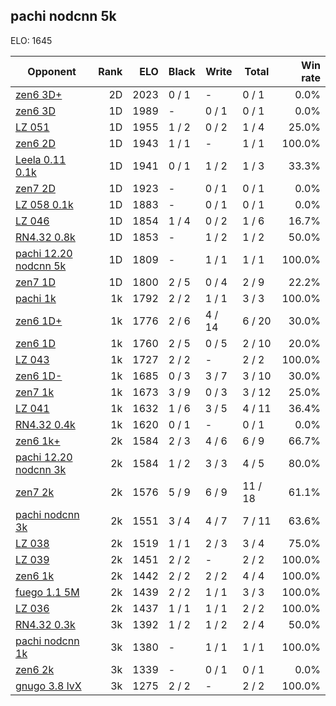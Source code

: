## pachi nodcnn 5k ##

ELO: 1645

Opponent | Rank | ELO | Black | Write | Total | Win rate
---------|-----:|----:|-------|-------|-------|-------:
[zen6 3D+](zen6%203D+.md) | 2D | 2023 | 0 / 1 | - | 0 / 1 | 0.0%
[zen6 3D](zen6%203D.md) | 1D | 1989 | - | 0 / 1 | 0 / 1 | 0.0%
[LZ 051](LZ%20051.md) | 1D | 1955 | 1 / 2 | 0 / 2 | 1 / 4 | 25.0%
[zen6 2D](zen6%202D.md) | 1D | 1943 | 1 / 1 | - | 1 / 1 | 100.0%
[Leela 0.11 0.1k](Leela%200.11%200.1k.md) | 1D | 1941 | 0 / 1 | 1 / 2 | 1 / 3 | 33.3%
[zen7 2D](zen7%202D.md) | 1D | 1923 | - | 0 / 1 | 0 / 1 | 0.0%
[LZ 058 0.1k](LZ%20058%200.1k.md) | 1D | 1883 | - | 0 / 1 | 0 / 1 | 0.0%
[LZ 046](LZ%20046.md) | 1D | 1854 | 1 / 4 | 0 / 2 | 1 / 6 | 16.7%
[RN4.32 0.8k](RN4.32%200.8k.md) | 1D | 1853 | - | 1 / 2 | 1 / 2 | 50.0%
[pachi 12.20 nodcnn 5k](pachi%2012.20%20nodcnn%205k.md) | 1D | 1809 | - | 1 / 1 | 1 / 1 | 100.0%
[zen7 1D](zen7%201D.md) | 1D | 1800 | 2 / 5 | 0 / 4 | 2 / 9 | 22.2%
[pachi 1k](pachi%201k.md) | 1k | 1792 | 2 / 2 | 1 / 1 | 3 / 3 | 100.0%
[zen6 1D+](zen6%201D+.md) | 1k | 1776 | 2 / 6 | 4 / 14 | 6 / 20 | 30.0%
[zen6 1D](zen6%201D.md) | 1k | 1760 | 2 / 5 | 0 / 5 | 2 / 10 | 20.0%
[LZ 043](LZ%20043.md) | 1k | 1727 | 2 / 2 | - | 2 / 2 | 100.0%
[zen6 1D-](zen6%201D-.md) | 1k | 1685 | 0 / 3 | 3 / 7 | 3 / 10 | 30.0%
[zen7 1k](zen7%201k.md) | 1k | 1673 | 3 / 9 | 0 / 3 | 3 / 12 | 25.0%
[LZ 041](LZ%20041.md) | 1k | 1632 | 1 / 6 | 3 / 5 | 4 / 11 | 36.4%
[RN4.32 0.4k](RN4.32%200.4k.md) | 1k | 1620 | 0 / 1 | - | 0 / 1 | 0.0%
[zen6 1k+](zen6%201k+.md) | 2k | 1584 | 2 / 3 | 4 / 6 | 6 / 9 | 66.7%
[pachi 12.20 nodcnn 3k](pachi%2012.20%20nodcnn%203k.md) | 2k | 1584 | 1 / 2 | 3 / 3 | 4 / 5 | 80.0%
[zen7 2k](zen7%202k.md) | 2k | 1576 | 5 / 9 | 6 / 9 | 11 / 18 | 61.1%
[pachi nodcnn 3k](pachi%20nodcnn%203k.md) | 2k | 1551 | 3 / 4 | 4 / 7 | 7 / 11 | 63.6%
[LZ 038](LZ%20038.md) | 2k | 1519 | 1 / 1 | 2 / 3 | 3 / 4 | 75.0%
[LZ 039](LZ%20039.md) | 2k | 1451 | 2 / 2 | - | 2 / 2 | 100.0%
[zen6 1k](zen6%201k.md) | 2k | 1442 | 2 / 2 | 2 / 2 | 4 / 4 | 100.0%
[fuego 1.1 5M](fuego%201.1%205M.md) | 2k | 1439 | 2 / 2 | 1 / 1 | 3 / 3 | 100.0%
[LZ 036](LZ%20036.md) | 2k | 1437 | 1 / 1 | 1 / 1 | 2 / 2 | 100.0%
[RN4.32 0.3k](RN4.32%200.3k.md) | 3k | 1392 | 1 / 2 | 1 / 2 | 2 / 4 | 50.0%
[pachi nodcnn 1k](pachi%20nodcnn%201k.md) | 3k | 1380 | - | 1 / 1 | 1 / 1 | 100.0%
[zen6 2k](zen6%202k.md) | 3k | 1339 | - | 0 / 1 | 0 / 1 | 0.0%
[gnugo 3.8 lvX](gnugo%203.8%20lvX.md) | 3k | 1275 | 2 / 2 | - | 2 / 2 | 100.0%
